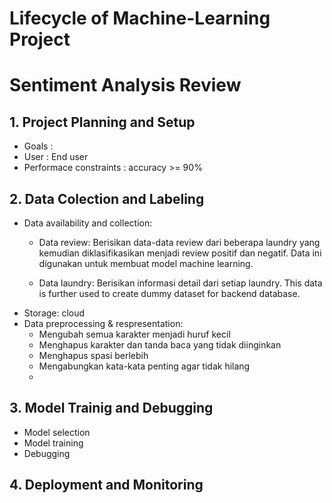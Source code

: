 # Lifecycle of Machine-Learning Project

# Sentiment Analysis Review

## 1. Project Planning and Setup
* Goals : 
* User : End user
* Performace constraints : accuracy >= 90%

## 2. Data Colection and Labeling
* Data availability and collection:
  * Data review: Berisikan data-data review dari beberapa laundry yang kemudian diklasifikasikan menjadi review positif dan negatif. Data ini digunakan untuk membuat model machine learning.
  
  * Data laundry: Berisikan informasi detail dari setiap laundry. This data is further used to create dummy dataset for backend database.
* Storage: cloud
* Data preprocessing & respresentation:
  * Mengubah semua karakter menjadi huruf kecil
  * Menghapus karakter dan tanda baca yang tidak diinginkan
  * Menghapus spasi berlebih
  * Mengabungkan kata-kata penting agar tidak hilang
  * 

## 3. Model Trainig and Debugging
* Model selection
* Model training
* Debugging

## 4. Deployment and Monitoring
